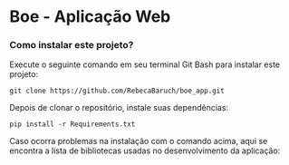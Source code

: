 # Boe - Aplicação Web

### Como instalar este projeto?
<p>Execute o seguinte comando em seu terminal Git Bash para instalar este projeto:</p>

```
git clone https://github.com/RebecaBaruch/boe_app.git
```

<p>Depois de clonar o repositório, instale suas dependências:</p>

```
pip install -r Requirements.txt
```

<p>Caso ocorra problemas na instalação com o comando acima, aqui se encontra a lista de bibliotecas usadas no desenvolvimento da aplicação:</p>
